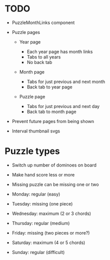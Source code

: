 # TODO
* PuzzleMonthLinks component

* Puzzle pages
    * Year page
        * Each year page has month links
        * Tabs to all years
        * No back tab

    * Month page
        * Tabs for just previous and next month
        * Back tab to year page

    * Puzzle page
        * Tabs for just previous and next day
        * Back tab to month page

* Prevent future pages from being shown

* Interval thumbnail svgs

# Puzzle types
* Switch up number of dominoes on board
* Make hand score less or more
* Missing puzzle can be missing one or two

* Monday: regular (easy)
* Tuesday: missing (one piece)
* Wednesday: maximum (2 or 3 chords)
* Thursday: regular (medium)
* Friday: missing (two pieces or more?)
* Saturday: maximum (4 or 5 chords)
* Sunday: regular (difficult)
